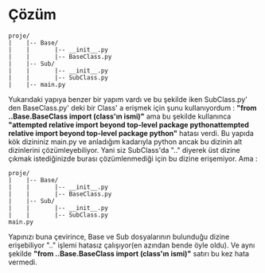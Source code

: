 # Çözüm
````
proje/
|    |-- Base/
|    |       |-- __init__.py
|    |       |-- BaseClass.py
|    |-- Sub/
|    |       |-- __init__.py
|    |       |-- SubClass.py
|    |-- main.py
````
Yukarıdaki yapıya benzer bir yapım vardı ve bu şekilde iken SubClass.py' den BaseClass.py' deki bir Class' a erişmek için şunu kullanıyordum : **"from ..Base.BaseClass import (class'ın ismi)"** ama bu şekilde kullanınca **"attempted relative import beyond top-level package pythonattempted relative import beyond top-level package python"** hatası verdi. Bu yapıda kök dizininiz main.py ve anladığım kadarıyla python ancak bu dizinin alt dizinlerini çözümleyebiliyor. Yani siz SubClass'da ".." diyerek üst dizine çıkmak istediğinizde burası çözümlenmediği için bu dizine erişemiyor. Ama : 
````
proje/
|    |-- Base/
|    |       |-- __init__.py
|    |       |-- BaseClass.py
|    |-- Sub/
|    |       |-- __init__.py
|    |       |-- SubClass.py
main.py
````
Yapınızı buna çevirince, Base ve Sub dosyalarının bulunduğu dizine erişebiliyor ".." işlemi hatasız çalışıyor(en azından bende öyle oldu).
Ve aynı şekilde **"from ..Base.BaseClass import (class'ın ismi)"** satırı bu kez hata vermedi.
